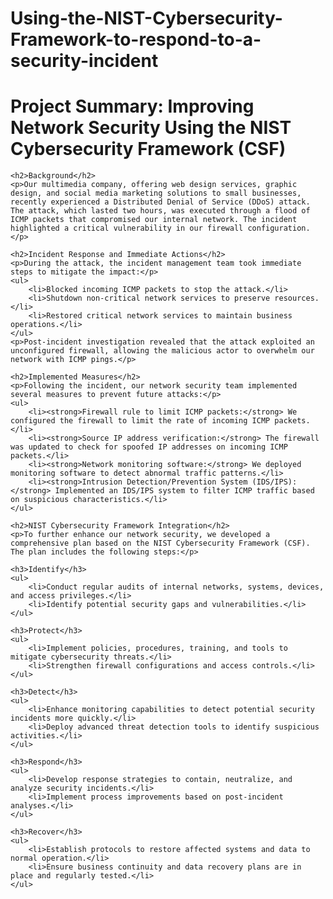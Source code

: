 # Using-the-NIST-Cybersecurity-Framework-to-respond-to-a-security-incident
<!DOCTYPE html>
<html lang="en">
<head>
    <meta charset="UTF-8">
    <meta name="viewport" content="width=device-width, initial-scale=1.0">
    <title>Network Security Improvement Plan</title>
</head>
<body>
    <h1>Project Summary: Improving Network Security Using the NIST Cybersecurity Framework (CSF)</h1>

    <h2>Background</h2>
    <p>Our multimedia company, offering web design services, graphic design, and social media marketing solutions to small businesses, recently experienced a Distributed Denial of Service (DDoS) attack. The attack, which lasted two hours, was executed through a flood of ICMP packets that compromised our internal network. The incident highlighted a critical vulnerability in our firewall configuration.</p>

    <h2>Incident Response and Immediate Actions</h2>
    <p>During the attack, the incident management team took immediate steps to mitigate the impact:</p>
    <ul>
        <li>Blocked incoming ICMP packets to stop the attack.</li>
        <li>Shutdown non-critical network services to preserve resources.</li>
        <li>Restored critical network services to maintain business operations.</li>
    </ul>
    <p>Post-incident investigation revealed that the attack exploited an unconfigured firewall, allowing the malicious actor to overwhelm our network with ICMP pings.</p>

    <h2>Implemented Measures</h2>
    <p>Following the incident, our network security team implemented several measures to prevent future attacks:</p>
    <ul>
        <li><strong>Firewall rule to limit ICMP packets:</strong> We configured the firewall to limit the rate of incoming ICMP packets.</li>
        <li><strong>Source IP address verification:</strong> The firewall was updated to check for spoofed IP addresses on incoming ICMP packets.</li>
        <li><strong>Network monitoring software:</strong> We deployed monitoring software to detect abnormal traffic patterns.</li>
        <li><strong>Intrusion Detection/Prevention System (IDS/IPS):</strong> Implemented an IDS/IPS system to filter ICMP traffic based on suspicious characteristics.</li>
    </ul>

    <h2>NIST Cybersecurity Framework Integration</h2>
    <p>To further enhance our network security, we developed a comprehensive plan based on the NIST Cybersecurity Framework (CSF). The plan includes the following steps:</p>

    <h3>Identify</h3>
    <ul>
        <li>Conduct regular audits of internal networks, systems, devices, and access privileges.</li>
        <li>Identify potential security gaps and vulnerabilities.</li>
    </ul>

    <h3>Protect</h3>
    <ul>
        <li>Implement policies, procedures, training, and tools to mitigate cybersecurity threats.</li>
        <li>Strengthen firewall configurations and access controls.</li>
    </ul>

    <h3>Detect</h3>
    <ul>
        <li>Enhance monitoring capabilities to detect potential security incidents more quickly.</li>
        <li>Deploy advanced threat detection tools to identify suspicious activities.</li>
    </ul>

    <h3>Respond</h3>
    <ul>
        <li>Develop response strategies to contain, neutralize, and analyze security incidents.</li>
        <li>Implement process improvements based on post-incident analyses.</li>
    </ul>

    <h3>Recover</h3>
    <ul>
        <li>Establish protocols to restore affected systems and data to normal operation.</li>
        <li>Ensure business continuity and data recovery plans are in place and regularly tested.</li>
    </ul>

</body>
</html>
